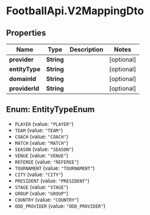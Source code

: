 # FootballApi.V2MappingDto

## Properties
Name | Type | Description | Notes
------------ | ------------- | ------------- | -------------
**provider** | **String** |  | [optional] 
**entityType** | **String** |  | [optional] 
**domainId** | **String** |  | [optional] 
**providerId** | **String** |  | [optional] 

<a name="EntityTypeEnum"></a>
## Enum: EntityTypeEnum

* `PLAYER` (value: `"PLAYER"`)
* `TEAM` (value: `"TEAM"`)
* `COACH` (value: `"COACH"`)
* `MATCH` (value: `"MATCH"`)
* `SEASON` (value: `"SEASON"`)
* `VENUE` (value: `"VENUE"`)
* `REFEREE` (value: `"REFEREE"`)
* `TOURNAMENT` (value: `"TOURNAMENT"`)
* `CITY` (value: `"CITY"`)
* `PRESIDENT` (value: `"PRESIDENT"`)
* `STAGE` (value: `"STAGE"`)
* `GROUP` (value: `"GROUP"`)
* `COUNTRY` (value: `"COUNTRY"`)
* `ODD_PROVIDER` (value: `"ODD_PROVIDER"`)


